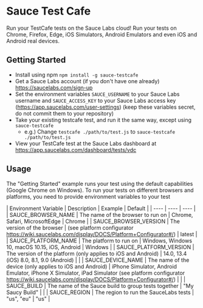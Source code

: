 # Sauce Test Cafe

Run your TestCafe tests on the Sauce Labs cloud! Run your tests on Chrome, Firefox, Edge, iOS Simulators, Android Emulators and even iOS and Android real devices. 

## Getting Started

* Install using npm `npm install -g sauce-testcafe`
* Get a Sauce Labs account (if you don't have one already) https://saucelabs.com/sign-up
* Set the environment variables `SAUCE_USERNAME` to your Sauce Labs username and `SAUCE_ACCESS_KEY` to your Sauce Labs access key (https://app.saucelabs.com/user-settings) (keep these variables secret, do not commit them to your repository)
* Take your existing testcafe test, and run it the same way, except using `sauce-testcafe`
  * e.g.) Change `testcafe ./path/to/test.js` to `sauce-testcafe ./path/to/test.js`
* View your TestCafe test at the Sauce Labs dashboard at https://app.saucelabs.com/dashboard/tests/vdc

## Usage

The "Getting Started" example runs your test using the default capabilities (Google Chrome on Windows). To run your tests on different browsers and platforms, you need to provide environment variables to your test

| Environment Variable | Description | Example | Default |
| ---- | ---- | ---- |
| SAUCE_BROWSER_NAME | The name of the browser to run on | Chrome, Safari, MicrosoftEdge | Chrome |
| SAUCE_BROWSER_VERSION | The version of the browser | (see platform configurator https://wiki.saucelabs.com/display/DOCS/Platform+Configurator#/) | latest |
| SAUCE_PLATFORM_NAME | The platform to run on | Windows, Windows 10, macOS 10.15, iOS, Android | Windows |
| SAUCE_PLATFORM_VERSION | The version of the platform (only applies to iOS and Android) | 14.0, 13.4 (iOS) 8.0, 8.1, 9.0 (Android) | <empty> |
| SAUCE_DEVICE_NAME | The name of the device (only applies to iOS and Android) | iPhone Simulator, Android Emulator, iPhone X Simulator, iPad Simulator (see platform configurator https://wiki.saucelabs.com/display/DOCS/Platform+Configurator#/) | <empty> |
| SAUCE_BUILD | The name of the Sauce build to group tests together | "My Saucy Build" | <empty> |
| SAUCE_REGION | The region to run the SauceLabs tests | "us", "eu" | "us" |
